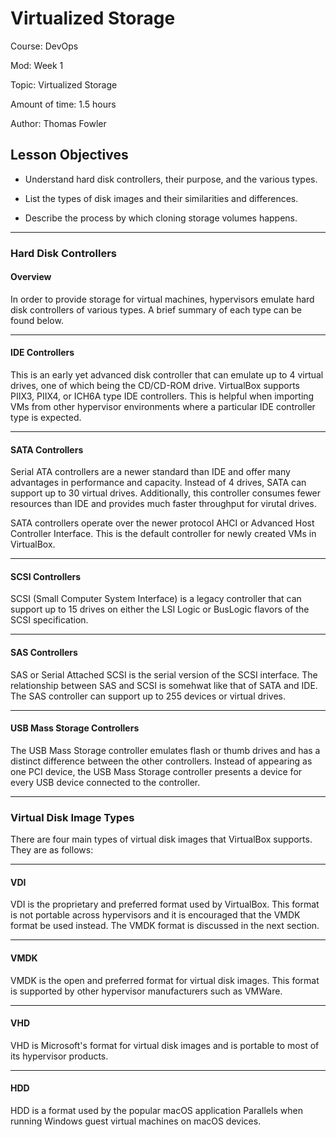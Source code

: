 # **Virtualized Storage**

Course: DevOps

Mod: Week 1

Topic: Virtualized Storage

Amount of time: 1.5 hours

Author: Thomas Fowler

## **Lesson Objectives**

* Understand hard disk controllers, their purpose, and the various types.

* List the types of disk images and their similarities and differences.

* Describe the process by which cloning storage volumes happens.

--------------------------------------------

### **Hard Disk Controllers**

#### **Overview**

In order to provide storage for virtual machines, hypervisors
emulate hard disk controllers of various types. A brief summary of
each type can be found below.

--------------------------------------------

#### **IDE Controllers**

This is an early yet advanced disk controller that can emulate up
to 4 virtual drives, one of which being the CD/CD-ROM drive.
VirtualBox supports PIIX3, PIIX4, or ICH6A type IDE controllers.
This is helpful when importing VMs from other hypervisor environments
where a particular IDE controller type is expected.

--------------------------------------------

#### **SATA Controllers**

Serial ATA controllers are a newer standard than IDE and offer many
advantages in performance and capacity. Instead of 4 drives, SATA
can support up to 30 virtual drives. Additionally, this controller
consumes fewer resources than IDE and provides much faster throughput
for virutal drives.

SATA controllers operate over the newer protocol AHCI or Advanced
Host Controller Interface. This is the default controller for
newly created VMs in VirtualBox.

--------------------------------------------

#### **SCSI Controllers**

SCSI (Small Computer System Interface) is a legacy controller that can
support up to 15 drives on either the LSI Logic or BusLogic flavors
of the SCSI specification.

--------------------------------------------

#### **SAS Controllers**

SAS or Serial Attached SCSI is the serial version of the SCSI interface.
The relationship between SAS and SCSI is somehwat like that of SATA and
IDE. The SAS controller can support up to 255 devices or virtual drives.

--------------------------------------------

#### **USB Mass Storage Controllers**

The USB Mass Storage controller emulates flash or thumb drives and has a
distinct difference between the other controllers. Instead of appearing
as one PCI device, the USB Mass Storage controller presents a device for
every USB device connected to the controller.

--------------------------------------------

### **Virtual Disk Image Types**

There are four main types of virtual disk images that VirtualBox supports.
They are as follows:

--------------------------------------------

#### **VDI**

VDI is the proprietary and preferred format used by VirtualBox. This
format is not portable across hypervisors and it is encouraged that
the VMDK format be used instead. The VMDK format is discussed in the next
section.

--------------------------------------------

#### **VMDK**

VMDK is the open and preferred format for virtual disk images. This format
is supported by other hypervisor manufacturers such as VMWare.

--------------------------------------------

#### **VHD**

VHD is Microsoft's format for virtual disk images and is portable to most
of its hypervisor products.

--------------------------------------------

#### **HDD**

HDD is a format used by the popular macOS application Parallels when
running Windows guest virtual machines on macOS devices.
